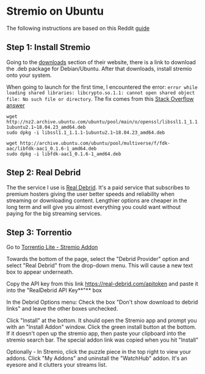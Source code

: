 # Stremio on Ubuntu

The following instructions are based on this Reddit [guide](https://www.reddit.com/r/StremioAddons/comments/yi5jdw/ultimate_guide_to_stremio_torrentio_rd/)

## Step 1: Install Stremio

Going to the [downloads](https://www.stremio.com/downloads) section of their website, there is a link to download the .deb package for Debian/Ubuntu. After that downloads, install stremio onto your system.

When going to launch for the first time, I encountered the error: ```error while loading shared libraries: libcrypto.so.1.1: cannot open shared object file: No such file or directory```. The fix comes from this [Stack Overflow answer](https://askubuntu.com/questions/1403911/stremio-doesnt-launch-on-ubuntu-22-04)
```
wget http://nz2.archive.ubuntu.com/ubuntu/pool/main/o/openssl/libssl1.1_1.1.1-1ubuntu2.1~18.04.23_amd64.deb
sudo dpkg -i libssl1.1_1.1.1-1ubuntu2.1~18.04.23_amd64.deb

wget http://archive.ubuntu.com/ubuntu/pool/multiverse/f/fdk-aac/libfdk-aac1_0.1.6-1_amd64.deb 
sudo dpkg -i libfdk-aac1_0.1.6-1_amd64.deb
```

## Step 2: Real Debrid

The the service I use is [Real Debrid](https://real-debrid.com/). It's a paid service that subscribes to premium hosters giving the user better speeds and reliability when streaming or downloading content. Lengthier options are cheaper in the long term and will give you almost everything you could want without paying for the big streaming services.

## Step 3: Torrentio

Go to [Torrentio Lite - Stremio Addon](https://torrentio.strem.fun/lite/configure)

Towards the bottom of the page, select the "Debrid Provider" option and select "Real Debrid" from the drop-down menu. This will cause a new text box to appear underneath.

Copy the API key from this link https://real-debrid.com/apitoken and paste it into the "RealDebrid API Key**"** box

In the Debrid Options menu: Check the box "Don't show download to debrid links" and leave the other boxes unchecked.

Click "Install" at the bottom. It should open the Stremio app and prompt you with an "Install Addon" window. Click the green install button at the bottom. If it doesn't open up the stremio app, then paste your clipboard into the stremio search bar. The special addon link was copied when you hit "Install"

Optionally - In Stremio, click the puzzle piece in the top right to view your addons. Click "My Addons" and uninstall the "WatchHub" addon. It's an eyesore and it clutters your streams list.